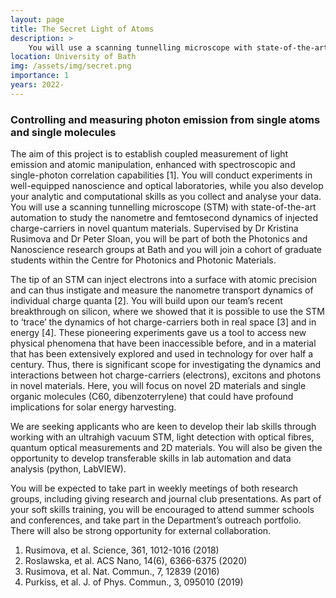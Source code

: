 ```yaml
---
layout: page
title: The Secret Light of Atoms
description: >
    You will use a scanning tunnelling microscope with state-of-the-art automation to study the nanometre and femtosecond dynamics of injected charge-carriers in novel quantum materials – 2D materials & organic molecules.
location: University of Bath
img: /assets/img/secret.png
importance: 1
years: 2022-
---
```


### Controlling and measuring photon emission from single atoms and single molecules

The aim of this project is to establish coupled measurement of light emission and atomic manipulation, enhanced with spectroscopic and single-photon correlation capabilities [1]. You will conduct experiments in well-equipped nanoscience and optical laboratories, while you also develop your analytic and computational skills as you collect and analyse your data. You will use a scanning tunnelling microscope (STM) with state-of-the-art automation to study the nanometre and femtosecond dynamics of injected charge-carriers in novel quantum materials. Supervised by Dr Kristina Rusimova and Dr Peter Sloan, you will be part of both the Photonics and Nanoscience research groups at Bath and you will join a cohort of graduate students within the Centre for Photonics and Photonic Materials.

 The tip of an STM can inject electrons into a surface with atomic precision and can thus instigate and measure the nanometre transport dynamics of individual charge quanta [2]. You will build upon our team’s recent breakthrough on silicon, where we showed that it is possible to use the STM to ‘trace’ the dynamics of hot charge-carriers both in real space [3] and in energy [4]. These pioneering experiments gave us a tool to access new physical phenomena that have been inaccessible before, and in a material that has been extensively explored and used in technology for over half a century. Thus, there is significant scope for investigating the dynamics and interactions between hot charge-carriers (electrons), excitons and photons in novel materials. Here, you will focus on novel 2D materials and single organic molecules (C60, dibenzoterrylene) that could have profound implications for solar energy harvesting.

 We are seeking applicants who are keen to develop their lab skills through working with an ultrahigh vacuum STM, light detection with optical fibres, quantum optical measurements and 2D materials. You will also be given the opportunity to develop transferable skills in lab automation and data analysis (python, LabVIEW).

You will be expected to take part in weekly meetings of both research groups, including giving research and journal club presentations. As part of your soft skills training, you will be encouraged to attend summer schools and conferences, and take part in the Department’s outreach portfolio. There will also be strong opportunity for external collaboration.

1. Rusimova, et al. Science, 361, 1012-1016 (2018)
2. Roslawska, et al. ACS Nano, 14(6), 6366-6375 (2020)
3. Rusimova, et al. Nat. Commun., 7, 12839 (2016)
4. Purkiss, et al. J. of Phys. Commun., 3, 095010 (2019)
